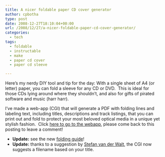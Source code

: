 ```yaml
---
title: A nicer foldable paper CD cover generator
author: cpbotha
type: post
date: 2008-12-27T18:10:04+00:00
url: /2008/12/27/a-nicer-foldable-paper-cd-cover-generator/
categories:
  - tech
tags:
  - foldable
  - instructable
  - make
  - paper cd cover
  - paper cd sleeve

---
```

Here’s my nerdy DIY tool and tip for the day: With a single sheet of A4 (or letter) paper, you can fold a sleeve for any CD or DVD.  This is ideal for those CDs lying around where they shouldn’t, and also for gifts of pirated software and music (harr harr).

I’ve made a web-app (CGI) that will generate a PDF with folding lines and labeling text, including titles, descriptions and track listings, that you can print out and fold to protect your most beloved optical media in a unique yet stylish fashion.  Click [here to go to the webapp][1], please come back to this posting to leave a comment!

  * **Update:** see the new [folding guide][2]!
  * **Update:** thanks to a suggestion by [Stefan van der Walt][3], the CGI now suggests a filename based on your title.

 [1]: http://cpbotha.net/pcdc "Paper CD Cover generator"
 [2]: http://docs.google.com/Doc?docid=dcdtb3xv_27hnwd53cb "Folding guide on Google Docs"
 [3]: http://mentat.za.net/ "Stefan's website"
